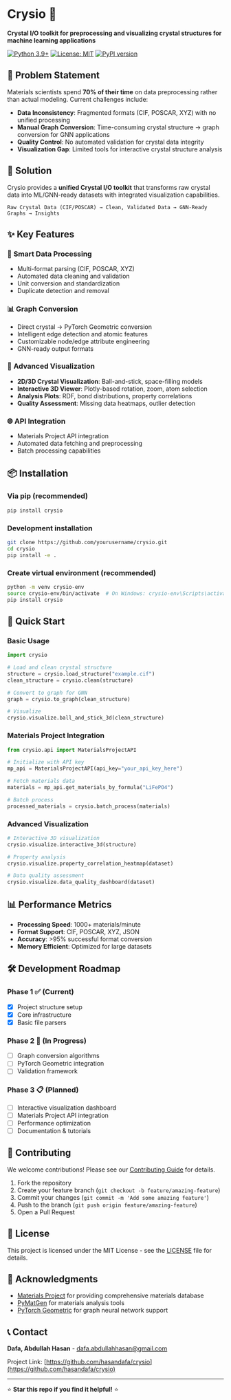 # Crysio 🔬

**Crystal I/O toolkit for preprocessing and visualizing crystal structures for machine learning applications**

[![Python 3.9+](https://img.shields.io/badge/python-3.9+-blue.svg)](https://www.python.org/downloads/)
[![License: MIT](https://img.shields.io/badge/License-MIT-yellow.svg)](https://opensource.org/licenses/MIT)
[![PyPI version](https://badge.fury.io/py/crysio.svg)](https://badge.fury.io/py/crysio)

## 🎯 Problem Statement

Materials scientists spend **70% of their time** on data preprocessing rather than actual modeling. Current challenges include:

- **Data Inconsistency**: Fragmented formats (CIF, POSCAR, XYZ) with no unified processing
- **Manual Graph Conversion**: Time-consuming crystal structure → graph conversion for GNN applications  
- **Quality Control**: No automated validation for crystal data integrity
- **Visualization Gap**: Limited tools for interactive crystal structure analysis

## 🚀 Solution

Crysio provides a **unified Crystal I/O toolkit** that transforms raw crystal data into ML/GNN-ready datasets with integrated visualization capabilities.

```
Raw Crystal Data (CIF/POSCAR) → Clean, Validated Data → GNN-Ready Graphs → Insights
```

## ✨ Key Features

### 🔧 **Smart Data Processing**
- Multi-format parsing (CIF, POSCAR, XYZ)
- Automated data cleaning and validation
- Unit conversion and standardization
- Duplicate detection and removal

### 📊 **Graph Conversion**
- Direct crystal → PyTorch Geometric conversion
- Intelligent edge detection and atomic features
- Customizable node/edge attribute engineering
- GNN-ready output formats

### 🎨 **Advanced Visualization**
- **2D/3D Crystal Visualization**: Ball-and-stick, space-filling models
- **Interactive 3D Viewer**: Plotly-based rotation, zoom, atom selection
- **Analysis Plots**: RDF, bond distributions, property correlations
- **Quality Assessment**: Missing data heatmaps, outlier detection

### 🌐 **API Integration**
- Materials Project API integration
- Automated data fetching and preprocessing
- Batch processing capabilities

## 📦 Installation

### Via pip (recommended)
```bash
pip install crysio
```

### Development installation
```bash
git clone https://github.com/yourusername/crysio.git
cd crysio
pip install -e .
```

### Create virtual environment (recommended)
```bash
python -m venv crysio-env
source crysio-env/bin/activate  # On Windows: crysio-env\Scripts\activate
pip install crysio
```

## 🚀 Quick Start

### Basic Usage
```python
import crysio

# Load and clean crystal structure
structure = crysio.load_structure("example.cif")
clean_structure = crysio.clean(structure)

# Convert to graph for GNN
graph = crysio.to_graph(clean_structure)

# Visualize
crysio.visualize.ball_and_stick_3d(clean_structure)
```

### Materials Project Integration
```python
from crysio.api import MaterialsProjectAPI

# Initialize with API key
mp_api = MaterialsProjectAPI(api_key="your_api_key_here")

# Fetch materials data
materials = mp_api.get_materials_by_formula("LiFePO4")

# Batch process
processed_materials = crysio.batch_process(materials)
```

### Advanced Visualization
```python
# Interactive 3D visualization
crysio.visualize.interactive_3d(structure)

# Property analysis
crysio.visualize.property_correlation_heatmap(dataset)

# Data quality assessment
crysio.visualize.data_quality_dashboard(dataset)
```

## 📊 Performance Metrics

- **Processing Speed**: 1000+ materials/minute
- **Format Support**: CIF, POSCAR, XYZ, JSON
- **Accuracy**: >95% successful format conversion  
- **Memory Efficient**: Optimized for large datasets

## 🛠️ Development Roadmap

### Phase 1 ✅ (Current)
- [x] Project structure setup
- [x] Core infrastructure
- [x] Basic file parsers

### Phase 2 🔄 (In Progress)
- [ ] Graph conversion algorithms
- [ ] PyTorch Geometric integration
- [ ] Validation framework

### Phase 3 📋 (Planned)
- [ ] Interactive visualization dashboard
- [ ] Materials Project API integration
- [ ] Performance optimization
- [ ] Documentation & tutorials

## 🤝 Contributing

We welcome contributions! Please see our [Contributing Guide](CONTRIBUTING.md) for details.

1. Fork the repository
2. Create your feature branch (`git checkout -b feature/amazing-feature`)
3. Commit your changes (`git commit -m 'Add some amazing feature'`)
4. Push to the branch (`git push origin feature/amazing-feature`)  
5. Open a Pull Request

## 📄 License

This project is licensed under the MIT License - see the [LICENSE](LICENSE) file for details.

## 🙏 Acknowledgments

- [Materials Project](https://materialsproject.org/) for providing comprehensive materials database
- [PyMatGen](https://pymatgen.org/) for materials analysis tools
- [PyTorch Geometric](https://pytorch-geometric.readthedocs.io/) for graph neural network support

## 📞 Contact

**Dafa, Abdullah Hasan** - dafa.abdullahhasan@gmail.com

Project Link: [https://github.com/hasandafa/crysio](https://github.com/hasandafa/crysio)

---

⭐ **Star this repo if you find it helpful!** ⭐